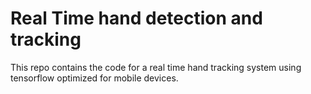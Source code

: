 # Real Time hand detection and tracking 

This repo contains the code for a real time hand tracking system using tensorflow optimized for mobile devices.

